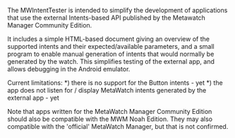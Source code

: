 The MWIntentTester is intended to simplify the development of applications that use the external Intents-based API published by the Metawatch Manager Community Edition.

It includes a simple HTML-based document giving an overview of the supported intents and their expected/available parameters, and a small program to enable manual generation of intents that would normally be generated by the watch.  This simplifies testing of the external app, and allows debugging in the Android emulator.

Current limitations:
*) there is no support for the Button intents - yet
*) the app does not listen for / display MetaWatch intents generated by the external app - yet

Note that apps written for the MetaWatch Manager Community Edition should also be compatible with the MWM Noah Edition.  They may also compatible with the 'official' MetaWatch Manager, but that is not confirmed.